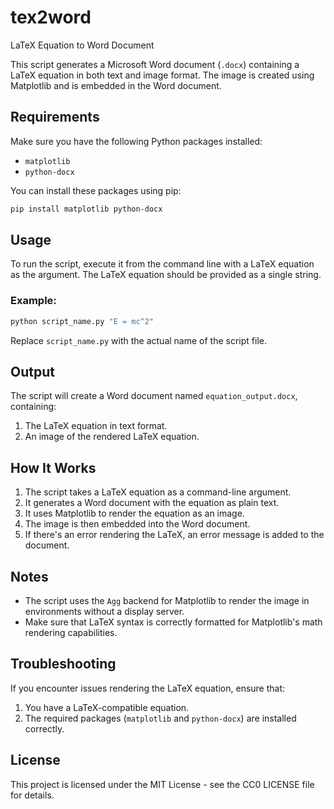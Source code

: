 # tex2word

LaTeX Equation to Word Document

This script generates a Microsoft Word document (`.docx`) containing a LaTeX equation in both text and image format. The image is created using Matplotlib and is embedded in the Word document.

## Requirements

Make sure you have the following Python packages installed:

- `matplotlib`
- `python-docx`

You can install these packages using pip:

```bash
pip install matplotlib python-docx
```

## Usage

To run the script, execute it from the command line with a LaTeX equation as the argument. The LaTeX equation should be provided as a single string.

### Example:

```bash
python script_name.py "E = mc^2"
```

Replace `script_name.py` with the actual name of the script file.

## Output

The script will create a Word document named `equation_output.docx`, containing:

1. The LaTeX equation in text format.
2. An image of the rendered LaTeX equation.

## How It Works

1. The script takes a LaTeX equation as a command-line argument.
2. It generates a Word document with the equation as plain text.
3. It uses Matplotlib to render the equation as an image.
4. The image is then embedded into the Word document.
5. If there's an error rendering the LaTeX, an error message is added to the document.

## Notes

- The script uses the `Agg` backend for Matplotlib to render the image in environments without a display server.
- Make sure that LaTeX syntax is correctly formatted for Matplotlib's math rendering capabilities.

## Troubleshooting

If you encounter issues rendering the LaTeX equation, ensure that:

1. You have a LaTeX-compatible equation.
2. The required packages (`matplotlib` and `python-docx`) are installed correctly.

## License

This project is licensed under the MIT License - see the CC0 LICENSE file for details.

